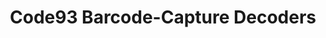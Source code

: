 ---
title: Code93 Barcode-Capture Decoders
description: 
layout: list-apis.html
automenu:
  items:
    - title: Related Pages
      items:
        - title: Back to Decoders Page
          url: ../toc_decoders
        - title: Back to Main API Page
          url: ../../../api
        - title: Compatibility Matrix
          url: ../../../guide/compatibility
        - title: Migration Guides
          url: ../../../guide
    - title: RhoElements 2.x Decoder APIs
      items:
        - title: Code93
          url: ../code93
        - title: Code93maxLength
          url: ../Code93MaxLength
        - title: Code93minLength
          url: ../Code93MinLength
        - title: Code93redundancy
          url: ../Code93Redundancy
---